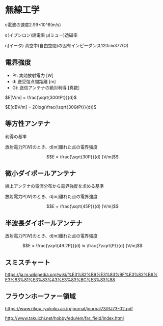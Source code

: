 # 無線工学

c電波の速度2.99×10^8(m/s)

ε(イプシロン)誘電率
μ(ミュー)透磁率

η(イータ) 真空中(自由空間)の固有インピーダンス120π≒377(Ω)

## 電界強度

- Pt: 実効放射電力 [W]
- d: 送受信点間距離 [m]
- Gt: 送信アンテナの絶対利得 [真数]

$E[V/m] = \frac{\sqrt{30GtPt}}{d}$

$E[dBV/m] = 20log(\frac{\sqrt{30GtPt}}{d))$



## 等方性アンテナ
利得の基準

放射電力P[W]のとき、d[m]離れた点の電界強度
```math
E = \frac{\sqrt{30P}}{d} [V/m]
```

## 微小ダイポールアンテナ
線上アンテナの電流分布から電界強度を求める基準

放射電力P[W]のとき、d[m]離れた点の電界強度
```math
E = \frac{\sqrt{45P}}{d} [V/m]
```

## 半波長ダイポールアンテナ
放射電力P[W]のとき、d[m]離れた点の電界強度
```math
E = \frac{\sqrt{49.2P}}{d} ≒ \frac{7\sqrt{P}}{d} [V/m]
```

## スミスチャート
https://ja.m.wikipedia.org/wiki/%E3%82%B9%E3%83%9F%E3%82%B9%E3%83%81%E3%83%A3%E3%83%BC%E3%83%88


## フラウンホーファー領域
https://www.rikou.ryukoku.ac.jp/journal/journal73/RJ73-02.pdf


http://www.takuichi.net/hobby/edu/em/far_field/index.html


